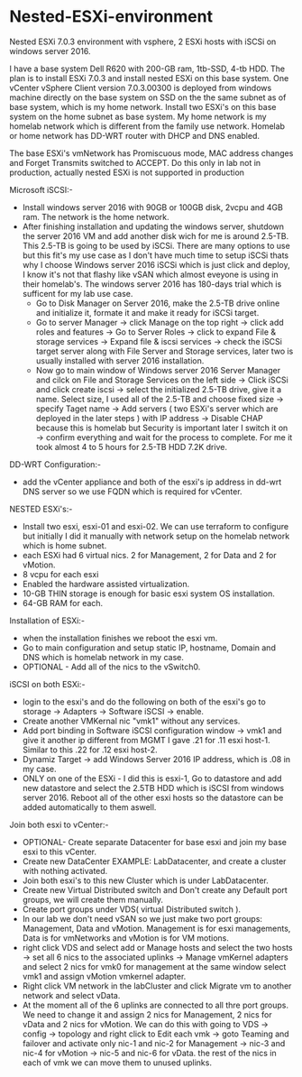# Nested-ESXi-environment
Nested ESXi 7.0.3 environment with vsphere, 2 ESXi hosts with iSCSi on windows server 2016.

I have a base system Dell R620 with 200-GB ram, 1tb-SSD, 4-tb HDD. The plan is to install ESXi 7.0.3 and install nested ESXi on this base system. One vCenter vSphere Client version 7.0.3.00300 is deployed from windows machine directly on the base system on SSD on the the same subnet as of base system, which is my home network. Install two ESXi's on this base system on the home subnet as base system. My home network is my homelab network which is different from the family use network. Homelab or home network has DD-WRT router with DHCP and DNS enabled.

The base ESXi's vmNetwork has Promiscuous mode, MAC address changes and Forget Transmits switched to ACCEPT. Do this only in lab not in production, actually nested ESXi is not supported in production

Microsoft iSCSI:-
- Install windows server 2016 with 90GB or 100GB disk, 2vcpu and 4GB ram. The network is the home network.
- After finishing installation and updating the windows server, shutdown the server 2016 VM and add another disk wich for me is around 2.5-TB. This 2.5-TB is going to be used by iSCSi.
  There are many options to use but this fit's my use case as I don't have much time to setup iSCSi thats why I choose Windows server 2016 iSCSi which is just click and deploy, I know it's not that flashy like vSAN which almost eveyone is using in their homelab's. The windows server 2016 has 180-days trial which is sufficent for my lab use case.
  - Go to Disk Manager on Server 2016, make the 2.5-TB drive online and initialize it, formate it and make it ready for iSCSi target.
  - Go to server Manager -> click Manage on the top right -> click add roles and features -> Go to Server Roles -> click to expand File & storage services
 -> Expand file & iscsi services -> check the iSCSi target server along with File Server and Storage services, later two is usually installed with server 2016 installation.
  - Now go to main window of Windows server 2016 Server Manager and cilck on File and Storage Services on the left side -> Click iSCSi and click create iscsi -> select the initialized 2.5-TB drive, give it a name. Select size, I used all of the 2.5-TB and choose fixed size -> specify Taget name -> Add servers ( two ESXi's server which are deployed in the later steps ) with IP address -> Disable CHAP because this is homelab but Security is important later I switch it on -> confirm everything and wait for the process to complete. For me it took almost 4 to 5 hours for 2.5-TB HDD 7.2K drive.
  
DD-WRT Configuration:-
  - add the vCenter appliance and both of the esxi's ip address in dd-wrt DNS server so we use FQDN which is required for vCenter.

NESTED ESXi's:-
  - Install two esxi, esxi-01 and esxi-02. We can use terraform to configure but initially I did it manually with network setup on the homelab network which is home subnet.
  - each ESXi had 6 virtual nics. 2 for Management, 2 for Data and 2 for vMotion.
  - 8 vcpu for each esxi
  - Enabled the hardware assisted virtualization.
  - 10-GB THIN storage is enough for basic esxi system OS installation.
  - 64-GB RAM for each.

Installation of ESXi:-
  - when the installation finishes we reboot the esxi vm.
  - Go to main configuration and setup static IP, hostname, Domain and DNS which is homelab network in my case.
  - OPTIONAL - Add all of the nics to the vSwitch0.

iSCSI on both ESXi:-
  - login to the esxi's and do the following on both of the esxi's go to storage -> Adapters -> Software iSCSI -> enable.
  - Create another VMKernal nic "vmk1" without any services.
  - Add port binding in Software iSCSI configuration window -> vmk1 and give it another ip different from MGMT I gave .21 for .11 esxi host-1. Similar to this .22 for .12 esxi host-2.
  - Dynamiz Target -> add Windows Server 2016 IP address, which is .08 in my case.
  - ONLY on one of the ESXi - I did this is esxi-1, Go to datastore and add new datastore and select the 2.5TB HDD which is iSCSI from windows server 2016. Reboot all of the other esxi hosts so the datastore can be added automatically to them aswell. 

Join both esxi to vCenter:-
 - OPTIONAL- Create separate Datacenter for base esxi and join my base esxi to this vCenter.
 - Create new DataCenter EXAMPLE: LabDatacenter, and create a cluster with nothing activated.
 - Join both esxi's to this new Cluster which is under LabDatacenter.
 - Create new Virtual Distributed switch and Don't create any Default port groups, we will create them manually.
 - Create port groups under VDS( virtual Distributed switch ).
 - In our lab we don't need vSAN so we just make two port groups: Management, Data and vMotion. Management is for esxi managements, Data is for vmNetworks and vMotion is for VM motions.
 - right click VDS and select add or Manage hosts and select the two hosts -> set all 6 nics to the associated uplinks -> Manage vmKernel adapters and select 2 nics for vmk0 for management at the same window select vmk1 and assign vMotion vmkernel adapter. 
 - Right click VM network in the labCluster and click Migrate vm to another network and select vData.
 - At the moment all of the 6 uplinks are connected to all thre port groups. We need to change it and assign 2 nics for Management, 2 nics for vData and 2 nics for vMotion. We can do this with going to VDS -> config -> topology and right click to Edit each vmk -> goto Teaming and failover and activate only nic-1 and nic-2 for Management -> nic-3 and nic-4 for vMotion -> nic-5 and nic-6 for vData. the rest of the nics in each of vmk we can move them to unused uplinks.
 
  

